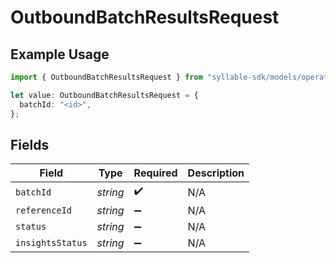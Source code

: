# OutboundBatchResultsRequest

## Example Usage

```typescript
import { OutboundBatchResultsRequest } from "syllable-sdk/models/operations";

let value: OutboundBatchResultsRequest = {
  batchId: "<id>",
};
```

## Fields

| Field              | Type               | Required           | Description        |
| ------------------ | ------------------ | ------------------ | ------------------ |
| `batchId`          | *string*           | :heavy_check_mark: | N/A                |
| `referenceId`      | *string*           | :heavy_minus_sign: | N/A                |
| `status`           | *string*           | :heavy_minus_sign: | N/A                |
| `insightsStatus`   | *string*           | :heavy_minus_sign: | N/A                |
